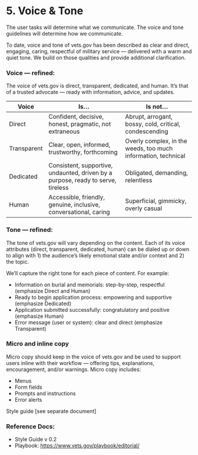 # 5. Voice & Tone

The user tasks will determine what we communicate. 
The voice and tone guidelines will determine how we communicate. 

To date, voice and tone of vets.gov has been described as clear and direct, engaging, caring, respectful of military service — delivered with a warm and quiet tone. We build on those qualities and provide additional clarification. 

### Voice — refined:
The voice of vets.gov is direct, transparent, dedicated, and human. It’s that of a trusted advocate — ready with information, advice, and updates. 

Voice       | Is…                                                                              | Is not…
------------|----------------------------------------------------------------------------------|-----------------------------------
Direct      | Confident, decisive, honest, pragmatic, not extraneous                           | Abrupt, arrogant, bossy, cold, critical, condescending
Transparent | Clear, open, informed, trustworthy, forthcoming                                  | Overly complex, in the weeds, too much information, technical
Dedicated   | Consistent, supportive, undaunted, driven by a purpose, ready to serve, tireless | Obligated, demanding, relentless
Human       | Accessible, friendly, genuine, inclusive, conversational, caring                 | Superficial, gimmicky, overly casual

### Tone — refined:
The tone of vets.gov will vary depending on the content. Each of its voice attributes (direct, transparent, dedicated, human) can be dialed up or down to align with 1) the audience’s likely emotional state and/or context and 2) the topic. 

We’ll capture the right tone for each piece of content. For example:
-	Information on burial and memorials: step-by-step, respectful (emphasize Direct and Human)
-	Ready to begin application process: empowering and supportive (emphasize Dedicated)
-	Application submitted successfully: congratulatory and positive (emphasize Human)
-	Error message (user or system): clear and direct (emphasize Transparent)

### Micro and inline copy 
Micro copy should keep in the voice of vets.gov and be used to support users inline with their workflow — offering tips, explanations, encouragement, and/or warnings. Micro copy includes:
-	Menus
-	Form fields
-	Prompts and instructions
-	Error alerts

Style guide [see separate document]

### Reference Docs:
-	Style Guide v 0.2
-	Playbook: https://www.vets.gov/playbook/editorial/

